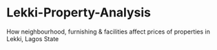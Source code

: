 # Lekki-Property-Analysis
How neighbourhood, furnishing &amp; facilities affect prices of properties in Lekki, Lagos State
